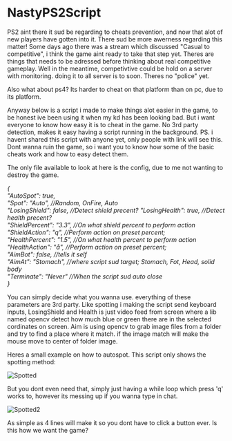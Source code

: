 # NastyPS2Script

PS2 aint there it sud be regarding to cheats prevention, and now that alot of new players have gotten into it. There sud be more awerness regarding this matter!
Some days ago there was a stream which discussed "Casual to competitive", i think the game aint ready to take that step yet. Theres are things that needs to be adressed before thinking about real competitive gameplay. Well in the meantime, competivtive could be hold on a server with monitoring. doing it to all server is to soon.
Theres no "police" yet.

Also what about ps4? Its harder to cheat on that platform than on pc, due to its platform.

Anyway below is a script i made to make things alot easier in the game, to be honest ive been using it when my kd has been looking bad. But i want everyone to know how easy it is to cheat in the game.
No 3rd party detection, makes it easy having a script running in the background. PS. i havent shared this script with anyone yet, only people with link will see this. Dont wanna ruin the game, so i want you to know how some of the basic cheats work and how to easy detect them.



The only file available to look at here is the config, due to me not wanting to destroy the game.

*{                                                               
  "AutoSpot": true,  
  "Spot": "Auto", //Random, OnFire, Auto  
  "LosingShield": false, //Detect shield precent? 
  "LosingHealth": true, //Detect health precent?  
  "ShieldPercent": "3.3", //On what shield percent to perform action                                                             
  "ShieldAction": "q", //Perform action on preset percent;                                                                              
  "HealthPercent": "1.5", //On what health percent to perform action                                                          
  "HealthAction": "å", //Perform action on preset percent;                                                                
  "AimBot": false, //tells it self  
  "AimAt": "Stomach", //where script sud target; Stomach, Fot, Head, solid body  
  "Terminate": "Never" //When the script sud auto close  
}*

You can simply decide what you wanna use. everything of these parameters are 3rd party.
Like spotting i making the script send keyboard inputs, LosingShield and Health is just video feed from screen where a lib named opencv detect how much blue or green there are in the selected cordinates on screen.
Aim is using opencv to grab image files from a folder and try to find a place where it match. if the image match will make the mouse move to center of folder image.

Heres a small example on how to autospot.
This script only shows the spotting method:

![Spotted](http://wiad0api.tk/Delete%20in%202%20months/ps2spots.PNG)

But you dont even need that, simply just having a while loop which press 'q' works to, however its messing up if you wanna type in chat.

![Spotted2](http://wiad0api.tk/Delete%20in%202%20months/se.PNG)

As simple as 4 lines will make it so you dont have to click a button ever. Is this how we want the game?



